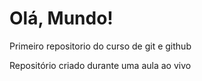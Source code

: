 # Olá, Mundo!
 Primeiro repositorio do curso de git e github

Repositório criado durante uma aula ao vivo